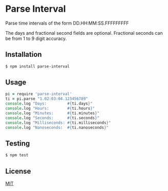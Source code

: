 # Parse Interval

Parse time intervals of the form DD.HH:MM:SS.FFFFFFFFF

The days and fractional second fields are optional. Fractional seconds can be from 1 to 9 digit accuracy.

## Installation

```bash
$ npm install parse-interval
```

## Usage

```coffee
pi = require 'parse-interval'
ti = pi.parse "1.02:03:04.123456789"
console.log "Days:         #{ti.days}"
console.log "Hours:        #{ti.hours}"
console.log "Minutes:      #{ti.minutes}"
console.log "Seconds:      #{ti.seconds}"
console.log "Milliseconds: #{ti.milliseconds}"
console.log "Nanoseconds:  #{ti.nanoseconds}"
```

## Testing

```bash
$ npm test
```

## License

  [MIT](LICENSE)
